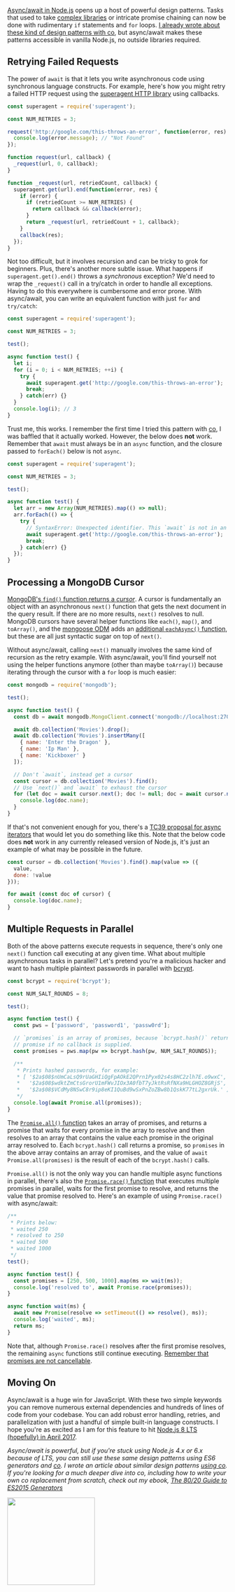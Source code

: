 [Async/await in Node.js](http://thecodebarbarian.com/80-20-guide-to-async-await-in-node.js.html) opens up a host of powerful design patterns. Tasks that used to take [complex libraries](https://www.npmjs.com/package/async) or intricate promise chaining can now be done with rudimentary `if` statements and `for` loops. [I already wrote about these kind of design patterns with co](http://thecodebarbarian.com/3-common-co-design-patterns), but async/await makes these patterns accessible in vanilla Node.js, no outside libraries required.

Retrying Failed Requests
------------------------

The power of `await` is that it lets you write asynchronous code using synchronous
language constructs. For example, here's how you might retry a failed HTTP request using the [superagent HTTP library](http://npmjs.org/package/superagent) using callbacks.

```javascript
const superagent = require('superagent');

const NUM_RETRIES = 3;

request('http://google.com/this-throws-an-error', function(error, res) {
  console.log(error.message); // "Not Found"
});

function request(url, callback) {
  _request(url, 0, callback);
}

function _request(url, retriedCount, callback) {
  superagent.get(url).end(function(error, res) {
    if (error) {
      if (retriedCount >= NUM_RETRIES) {
        return callback && callback(error);
      }
      return _request(url, retriedCount + 1, callback);
    }
    callback(res);
  });
}
```

Not too difficult, but it involves recursion and can be tricky to grok for beginners. Plus, there's another more subtle issue. What happens if `superagent.get().end()` throws a _synchronous_ exception? We'd need to wrap the `_request()` call in a try/catch in order to handle all exceptions. Having to do this everywhere is
cumbersome and error prone. With async/await, you can write an equivalent function with just `for` and `try/catch`:

```javascript
const superagent = require('superagent');

const NUM_RETRIES = 3;

test();

async function test() {
  let i;
  for (i = 0; i < NUM_RETRIES; ++i) {
    try {
      await superagent.get('http://google.com/this-throws-an-error');
      break;
    } catch(err) {}
  }
  console.log(i); // 3
}
```

Trust me, this works. I remember the first time I tried this pattern with [co](https://www.npmjs.com/package/co), I was baffled that it actually worked. However, the below does **not** work. Remember that `await` must always be in an `async` function, and the closure passed to `forEach()` below is not `async`.

```javascript
const superagent = require('superagent');

const NUM_RETRIES = 3;

test();

async function test() {
  let arr = new Array(NUM_RETRIES).map(() => null);
  arr.forEach(() => {
    try {
      // SyntaxError: Unexpected identifier. This `await` is not in an async function!
      await superagent.get('http://google.com/this-throws-an-error');
      break;
    } catch(err) {}
  });
}
```

Processing a MongoDB Cursor
---------------------------

[MongoDB's `find()` function returns a _cursor_](http://mongodb.github.io/node-mongodb-native/2.2/api/Collection.html#find). A cursor is fundamentally an object with an asynchronous `next()` function that gets the next document in the query result. If there are no more results, `next()` resolves to null. MongoDB cursors have several helper functions like `each()`, `map()`, and `toArray()`, and the [mongoose ODM](https://www.npmjs.com/package/mongoose) adds an [additional `eachAsync()` function](http://thecodebarbarian.com/cursors-in-mongoose-45), but these are all just syntactic sugar on top of `next()`.

Without async/await, calling `next()` manually involves the same kind of recursion as the retry example. With async/await, you'll find yourself not using the helper functions anymore (other than maybe `toArray()`) because iterating through the cursor with a `for` loop is much easier:

```javascript
const mongodb = require('mongodb');

test();

async function test() {
  const db = await mongodb.MongoClient.connect('mongodb://localhost:27017/test');

  await db.collection('Movies').drop();
  await db.collection('Movies').insertMany([
    { name: 'Enter the Dragon' },
    { name: 'Ip Man' },
    { name: 'Kickboxer' }
  ]);

  // Don't `await`, instead get a cursor
  const cursor = db.collection('Movies').find();
  // Use `next()` and `await` to exhaust the cursor
  for (let doc = await cursor.next(); doc != null; doc = await cursor.next()) {
    console.log(doc.name);
  }
}
```

If that's not convenient enough for you, there's a [TC39 proposal for async iterators](https://github.com/tc39/proposal-async-iteration) that would let you do something like this. Note that the below code does **not** work in any currently released version of Node.js, it's just an example of what may be possible in the future.

```javascript
const cursor = db.collection('Movies').find().map(value => ({
  value,
  done: !value
}));

for await (const doc of cursor) {
  console.log(doc.name);
}
```

Multiple Requests in Parallel
-----------------------------

Both of the above patterns execute requests in sequence, there's only one `next()` function call executing at any given time. What about multiple asynchronous tasks in parallel? Let's pretend you're a malicious hacker and want to hash multiple plaintext passwords in parallel with [bcrypt](https://www.npmjs.com/package/bcrypt).

```javascript
const bcrypt = require('bcrypt');

const NUM_SALT_ROUNDS = 8;

test();

async function test() {
  const pws = ['password', 'password1', 'passw0rd'];

  // `promises` is an array of promises, because `bcrypt.hash()` returns a
  // promise if no callback is supplied.
  const promises = pws.map(pw => bcrypt.hash(pw, NUM_SALT_ROUNDS));

  /**
   * Prints hashed passwords, for example:
   * [ '$2a$08$nUmCaLsQ9rUaGHIiQgFpAOkE2QPrn1Pyx02s4s8HC2zlh7E.o9wxC',
   *   '$2a$08$wdktZmCtsGrorU1mFWvJIOx3A0fbT7yJktRsRfNXa9HLGHOZ8GRjS',
   *   '$2a$08$VCdMy8NSwC8r9ip8eKI1QuBd9wSxPnZoZBw8b1QskK77tL2gxrUk.' ]
   */
  console.log(await Promise.all(promises));
}
```

The [`Promise.all()` function](https://developer.mozilla.org/en-US/docs/Web/JavaScript/Reference/Global_Objects/Promise/all) takes an array of promises, and returns a promise that waits for every promise in the array to resolve and then resolves to an array that contains the value each promise in the original array resolved to. Each `bcrypt.hash()` call returns a promise, so `promises` in the above array contains an array of promises, and the value of `await Promise.all(promises)` is the result of each of the `bcrypt.hash()` calls.

`Promise.all()` is not the only way you can handle multiple async functions in parallel, there's also the [`Promise.race()` function](https://developer.mozilla.org/en-US/docs/Web/JavaScript/Reference/Global_Objects/Promise/race) that executes multiple promises in parallel, waits for the first promise to resolve, and returns the value that promise resolved to. Here's an example of using `Promise.race()` with async/await:

```javascript
/**
 * Prints below:
 * waited 250
 * resolved to 250
 * waited 500
 * waited 1000
 */
test();

async function test() {
  const promises = [250, 500, 1000].map(ms => wait(ms));
  console.log('resolved to', await Promise.race(promises));
}

async function wait(ms) {
  await new Promise(resolve => setTimeout(() => resolve(), ms));
  console.log('waited', ms);
  return ms;
}
```

Note that, although `Promise.race()` resolves after the first promise resolves, the remaining `async` functions still continue executing. [Remember that promises are not cancellable](https://github.com/tc39/proposal-cancelable-promises).

Moving On
---------

Async/await is a huge win for JavaScript. With these two simple keywords you can remove numerous external dependencies and hundreds of lines of code from your codebase. You can add robust error handling, retries, and parallelization with just a handful of simple built-in language constructs. I hope you're as excited as I am for this feature to hit [Node.js 8 LTS (hopefully) in April 2017](https://github.com/nodejs/LTS#lts-plan).

_Async/await is powerful, but if you're stuck using Node.js 4.x or 6.x because of LTS, you can still use these same design patterns using ES6 generators and [co](http://npmjs.org/package/co). I wrote an article about similar design patterns [using co](http://thecodebarbarian.com/3-common-co-design-patterns). If you're looking for a much deeper dive into co, including how to write your own co replacement from scratch, check out my ebook, [The 80/20 Guide to ES2015 Generators](http://es2015generators.com/)_

<a href="http://es2015generators.com"><img width="200" src="http://i.imgur.com/iBT2ZEw.png"/></a>
